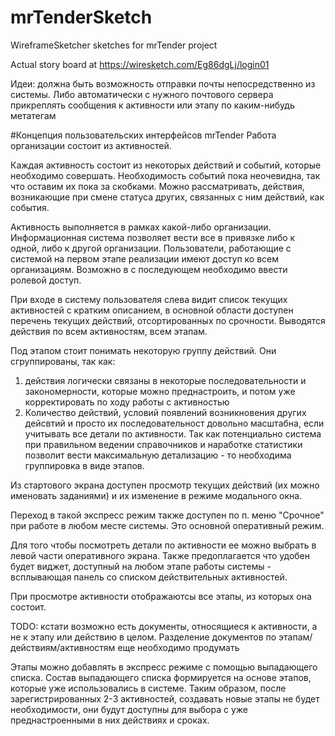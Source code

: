 # mrTenderSketch
WireframeSketcher sketches for mrTender project

Actual story board at https://wiresketch.com/Eg86dgLj/login01

Идеи: должна быть возможность отправки почты непосредственно из системы. Либо автоматически с нужного почтового сервера прикреплять сообщения к активности или этапу по каким-нибудь метатегам

#Концепция пользовательских интерфейсов mrTender
Работа организации состоит из активностей.

Каждая активность состоит из некоторых действий и событий, которые необходимо совершать. Необходимость событий пока неочевидна, так что оставим их пока за скобками. Можно рассматривать, действия, возникающие при смене статуса других, связанных с ним действий, как события. 

Активность выполняется в рамках какой-либо организации. Информационная система позволяет вести все в привязке либо к одной, либо к другой организации. Пользователи, работающие с системой на первом этапе реализации имеют доступ ко всем организациям. Возможно в с последующем необходимо ввести ролевой доступ.

При входе в систему пользователя слева видит список текущих активностей с кратким описанием, в основной области доступен перечень текущих действий, отсортированных по срочности. Выводятся действия по всем активностям, всем этапам.

Под этапом стоит понимать некоторую группу действий. Они сгруппированы, так как:
1. действия логически связаны в некоторые последовательности и закономерности, которые можно преднастроить, и потом уже корректировать по ходу работы с активностью
2. Количество действий, условий появлений возникновения других дейсвтий и просто их последовательност довольно масштабна, если учитывать все детали по активности. Так как потенциально система при правильном ведении справочников и наработке статистики позволит вести максимальную детализацию - то необходима группировка в виде этапов.

Из стартового экрана доступен просмотр текущих действий (их можно именовать заданиями) и их изменение в режиме модального окна.

Переход в такой экспресс режим также доступен по п. меню "Срочное" при работе в любом месте системы. Это основной оперативный режим.


Для того чтобы посмотреть детали по активности ее можно выбрать в левой части оперативного экрана. Также предоплагается что удобен будет виджет, доступный на любом этапе работы системы - всплывающая панель со списком действительных активностей.

При просмотре активности отображаютсы все этапы, из которых она состоит.

TODO: кстати возможно есть документы, относящиеся к активности, а не к этапу или действию в целом. Разделение документов по этапам/действиям/активностям еще необходимо продумать

Этапы можно добавлять в экспресс режиме с помощью выпадающего списка. Состав выпадающего списка формируется на основе этапов, которые уже использовались в системе. Таким образом, после зарегистрированных 2-3 активностей, создавать новые этапы не будет необходимости, они будут доступны для выбора с уже преднастроенными в них действиях и сроках.

